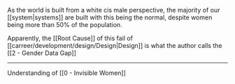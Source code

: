 As the world is built from a white cis male perspective, the majority of our [[system|systems]] are built with this being the normal, despite women being more than 50% of the population.

Apparently, the [[Root Cause]] of this fail of [[carreer/development/design/Design|Design]] is what the author calls the [[2 - Gender Data Gap]]

---

Understanding of [[0 - Invisible Women]]

